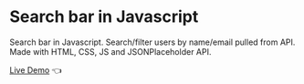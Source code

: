 # Search bar in Javascript

Search bar in Javascript. Search/filter users by name/email pulled from API. Made with HTML, CSS, JS and JSONPlaceholder API.

[Live Demo](https://dmitriy24s.github.io/search-bar-in-js/) 👈
